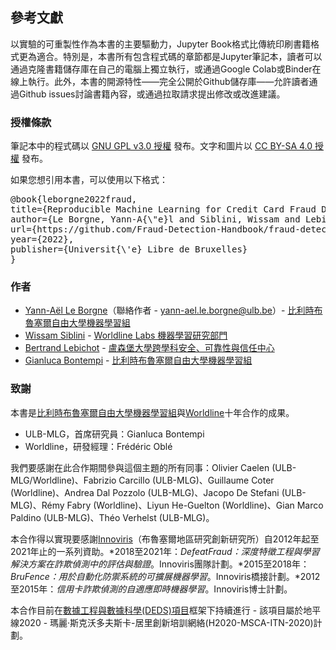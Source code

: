 ## 參考文獻

以實驗的可重製性作為本書的主要驅動力，Jupyter Book格式比傳統印刷書籍格式更為適合。特別是，本書所有包含程式碼的章節都是Jupyter筆記本，讀者可以通過克隆書籍儲存庫在自己的電腦上獨立執行，或通過Google Colab或Binder在線上執行。此外，本書的開源特性——完全公開於Github儲存庫——允許讀者通過Github issues討論書籍內容，或通過拉取請求提出修改或改進建議。

### 授權條款

筆記本中的程式碼以 [GNU GPL v3.0 授權](https://www.gnu.org/licenses/gpl-3.0.en.html) 發布。文字和圖片以 [CC BY-SA 4.0 授權](https://creativecommons.org/licenses/by-sa/4.0/) 發布。

如果您想引用本書，可以使用以下格式：

<pre>
@book{leborgne2022fraud,
title={Reproducible Machine Learning for Credit Card Fraud Detection - Practical Handbook},
author={Le Borgne, Yann-A{\"e}l and Siblini, Wissam and Lebichot, Bertrand and Bontempi, Gianluca},
url={https://github.com/Fraud-Detection-Handbook/fraud-detection-handbook},
year={2022},
publisher={Universit{\'e} Libre de Bruxelles}
}
</pre>

### 作者

- [Yann-Aël Le Borgne](https://yannael.github.io/)（聯絡作者 - [yann-ael.le.borgne@ulb.be](mailto:yann-ael.le.borgne@ulb.be)）- [比利時布魯塞爾自由大學機器學習組](http://mlg.ulb.ac.be)
- [Wissam Siblini](https://www.linkedin.com/in/wissam-siblini) - [Worldline Labs 機器學習研究部門](https://worldline.com)
- [Bertrand Lebichot](https://b-lebichot.github.io/) - [盧森堡大學跨學科安全、可靠性與信任中心](https://wwwfr.uni.lu/snt)
- [Gianluca Bontempi](https://mlg.ulb.ac.be/wordpress/members-2/gianluca-bontempi/) - [比利時布魯塞爾自由大學機器學習組](http://mlg.ulb.ac.be)

### 致謝

本書是[比利時布魯塞爾自由大學機器學習組](http://mlg.ulb.ac.be)與[Worldline](https://worldline.com)十年合作的成果。

- ULB-MLG，首席研究員：Gianluca Bontempi
- Worldline，研發經理：Frédéric Oblé

我們要感謝在此合作期間參與這個主題的所有同事：Olivier Caelen (ULB-MLG/Worldline)、Fabrizio Carcillo (ULB-MLG)、Guillaume Coter (Worldline)、Andrea Dal Pozzolo (ULB-MLG)、Jacopo De Stefani (ULB-MLG)、Rémy Fabry (Worldline)、Liyun He-Guelton (Worldline)、Gian Marco Paldino (ULB-MLG)、Théo Verhelst (ULB-MLG)。

本合作得以實現要感謝[Innoviris](https://innoviris.brussels)（布魯塞爾地區研究創新研究所）自2012年起至2021年止的一系列資助。*2018至2021年：*DefeatFraud：深度特徵工程與學習解決方案在詐欺偵測中的評估與驗證*。Innoviris團隊計劃。*2015至2018年：*BruFence：用於自動化防禦系統的可擴展機器學習*。Innoviris橋接計劃。*2012至2015年：*信用卡詐欺偵測的自適應即時機器學習*。Innoviris博士計劃。

本合作目前在[數據工程與數據科學(DEDS)項目](https://deds.ulb.ac.be/)框架下持續進行 - 該項目屬於地平線2020 - 瑪麗·斯克沃多夫斯卡-居里創新培訓網絡(H2020-MSCA-ITN-2020)計劃。
